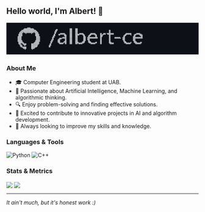 ## Hello world, I'm Albert! 👋

![Game of Life](username_of_life.gif)  
<!-- *Like this GIF banner? Create your own version with my repository: [username-of-life](https://github.com/albert-ce/username-of-life)* -->

### About Me
- 🎓 Computer Engineering student at UAB.
- 🧠 Passionate about Artificial Intelligence, Machine Learning, and algorithmic thinking.
- 🔍 Enjoy problem-solving and finding effective solutions.
- 🚀 Excited to contribute to innovative projects in AI and algorithm development.
- 🌱 Always looking to improve my skills and knowledge.

### Languages & Tools

<div display="flexbox" flex-direction="row" gap="20em">
<img src="https://img.shields.io/badge/Python-254f71?style=for-the-badge&logo=python&logoColor=254f71&labelColor=FFD43B" alt="Python" /> 
<img src="https://img.shields.io/badge/C%2B%2B-323230?style=for-the-badge&logo=c%2B%2B&logoColor=white" alt="C++" />
</div>

### Stats & Metrics

<div display="flexbox" flex-direction="row" gap="30em">
<img align="center" height="180em" src="https://github-readme-stats.vercel.app/api?username=albert-ce&show_icons=true&theme=dark&rank_icon=github" />
<img align="center" height="180em" src="https://github-readme-stats.vercel.app/api/top-langs/?username=albert-ce&theme=dark&size_weight=0&count_weight=1&layout=donut" />
</div>

---
*It ain't much, but it's honest work :)*